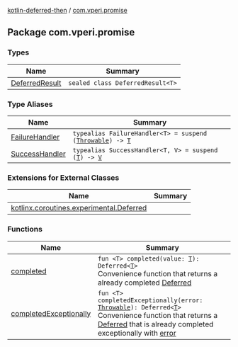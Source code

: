 [kotlin-deferred-then](../index.md) / [com.vperi.promise](./index.md)

## Package com.vperi.promise

### Types

| Name | Summary |
|---|---|
| [DeferredResult](-deferred-result/index.md) | `sealed class DeferredResult<T>` |

### Type Aliases

| Name | Summary |
|---|---|
| [FailureHandler](-failure-handler.md) | `typealias FailureHandler<T> = suspend (`[`Throwable`](https://kotlinlang.org/api/latest/jvm/stdlib/kotlin/-throwable/index.html)`) -> `[`T`](-failure-handler.md#T) |
| [SuccessHandler](-success-handler.md) | `typealias SuccessHandler<T, V> = suspend (`[`T`](-success-handler.md#T)`) -> `[`V`](-success-handler.md#V) |

### Extensions for External Classes

| Name | Summary |
|---|---|
| [kotlinx.coroutines.experimental.Deferred](kotlinx.coroutines.experimental.-deferred/index.md) |  |

### Functions

| Name | Summary |
|---|---|
| [completed](completed.md) | `fun <T> completed(value: `[`T`](completed.md#T)`): Deferred<`[`T`](completed.md#T)`>`<br>Convenience function that returns a already completed [Deferred](#) |
| [completedExceptionally](completed-exceptionally.md) | `fun <T> completedExceptionally(error: `[`Throwable`](https://kotlinlang.org/api/latest/jvm/stdlib/kotlin/-throwable/index.html)`): Deferred<`[`T`](completed-exceptionally.md#T)`>`<br>Convenience function that returns a [Deferred](#) that is already completed exceptionally with [error](completed-exceptionally.md#com.vperi.promise$completedExceptionally(kotlin.Throwable)/error) |
